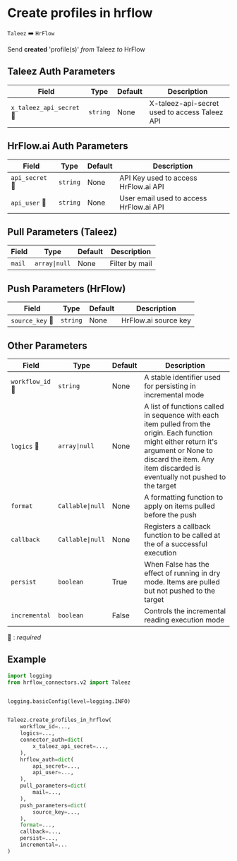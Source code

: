# Create profiles in hrflow
`Taleez` :arrow_right: `HrFlow`

Send **created** 'profile(s)' _from_ Taleez _to_ HrFlow



## Taleez Auth Parameters

| Field | Type | Default | Description |
| ----- | ---- | ------- | ----------- |
| `x_taleez_api_secret` :red_circle: | `string` | None | X-taleez-api-secret used to access Taleez API |

## HrFlow.ai Auth Parameters

| Field | Type | Default | Description |
| ----- | ---- | ------- | ----------- |
| `api_secret` :red_circle: | `string` | None | API Key used to access HrFlow.ai API |
| `api_user` :red_circle: | `string` | None | User email used to access HrFlow.ai API |

## Pull Parameters (Taleez)

| Field | Type | Default | Description |
| ----- | ---- | ------- | ----------- |
| `mail`  | `array\|null` | None | Filter by mail |

## Push Parameters (HrFlow)

| Field | Type | Default | Description |
| ----- | ---- | ------- | ----------- |
| `source_key` :red_circle: | `string` | None | HrFlow.ai source key |

## Other Parameters

| Field | Type | Default | Description |
| ----- | ---- | ------- | ----------- |
| `workflow_id` :red_circle: | `string` | None | A stable identifier used for persisting in incremental mode |
| `logics` :red_circle: | `array\|null` | None | A list of functions called in sequence with each item pulled from the origin. Each function might either return it's argument or None to discard the item. Any item discarded is eventually not pushed to the target |
| `format`  | `Callable\|null` | None | A formatting function to apply on items pulled before the push |
| `callback`  | `Callable\|null` | None | Registers a callback function to be called at the of a successful execution |
| `persist`  | `boolean` | True | When False has the effect of running in dry mode. Items are pulled but not pushed to the target |
| `incremental`  | `boolean` | False | Controls the incremental reading execution mode |

:red_circle: : *required*

## Example

```python
import logging
from hrflow_connectors.v2 import Taleez


logging.basicConfig(level=logging.INFO)


Taleez.create_profiles_in_hrflow(
    workflow_id=...,
    logics=...,
    connector_auth=dict(
        x_taleez_api_secret=...,
    ),
    hrflow_auth=dict(
        api_secret=...,
        api_user=...,
    ),
    pull_parameters=dict(
        mail=...,
    ),
    push_parameters=dict(
        source_key=...,
    ),
    format=...,
    callback=...,
    persist=...,
    incremental=...
)
```